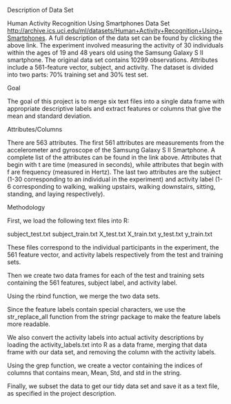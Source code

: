 Description of Data Set

Human Activity Recognition Using Smartphones Data Set <http://archive.ics.uci.edu/ml/datasets/Human+Activity+Recognition+Using+Smartphones>. A full description of the data set can be found by clicking the above link. The experiment involved measuring the activity of 30 individuals within the ages of 19 and 48 years old using the Samsung Galaxy S II smartphone. The original data set contains 10299 observations. Attributes include a 561-feature vector, subject, and activity. The dataset is divided into two parts: 70% training set and 30% test set.

Goal

The goal of this project is to merge six text files into a single data frame with appropriate descriptive labels and extract features or columns that give the mean and standard deviation.

Attributes/Columns

There are 563 attributes. The first 561 attributes are measurements from the accelerometer and gyroscope of the Samsung Galaxy S II Smartphone. A complete list of the attributes can be found in the link above. Attributes that begin with t are time (measured in seconds), while attributes that begin with f are frequency (measured in Hertz). The last two attributes are the subject (1-30 corresponding to an individual in the experiment) and activity label (1-6 corresponding to walking, walking upstairs, walking downstairs, sitting, standing, and laying respectively).

Methodology

First, we load the following text files into R:

subject_test.txt
subject_train.txt
X_test.txt
X_train.txt
y_test.txt
y_train.txt

These files correspond to the individual participants in the experiment, the 561 feature vector, and activity labels respectively from the test and training sets.

Then we create two data frames for each of the test and training sets containing the 561 features, subject label, and activity label.

Using the rbind function, we merge the two data sets.

Since the feature labels contain special characters, we use the str_replace_all function from the stringr package to make the feature labels more readable.

We also convert the activity labels into actual activity descriptions by loading the activity_labels.txt into R as a data frame, merging that data frame with our data set, and  removing the column with the activity labels.

Using the grep function, we create a vector containing the indices of columns that contains mean, Mean, Std, and std in the string. 

Finally, we subset the data to get our tidy data set and save it as a text file, as specified in the project description.
